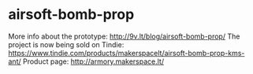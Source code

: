 # airsoft-bomb-prop
More info about the prototype: http://9v.lt/blog/airsoft-bomb-prop/
The project is now being sold on Tindie: https://www.tindie.com/products/makerspacelt/airsoft-bomb-prop-kms-ant/
Product page: http://armory.makerspace.lt/
